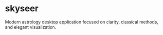 # skyseer
Modern astrology desktop application focused on clarity, classical methods, and elegant visualization.
